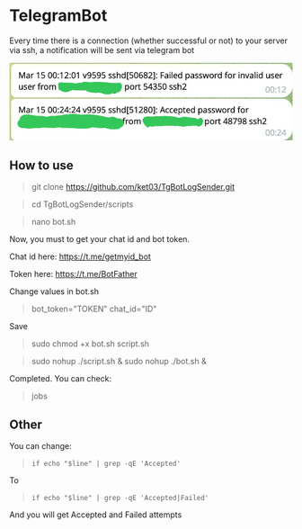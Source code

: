 # TelegramBot

Every time there is a connection (whether successful or not) to your server via ssh, a notification will be sent via telegram bot

![](img/attempt.jpg)
## How to use
> git clone https://github.com/ket03/TgBotLogSender.git

> cd TgBotLogSender/scripts

> nano bot.sh

Now, you must to get your chat id and bot token.

Chat id here: https://t.me/getmyid_bot

Token here: https://t.me/BotFather

Change values in bot.sh

> bot_token="TOKEN"
chat_id="ID"

Save

> sudo chmod +x bot.sh script.sh

> sudo nohup ./script.sh & sudo nohup ./bot.sh &

Completed. You can check:
> jobs

## Other
You can change:
>     if echo "$line" | grep -qE 'Accepted'
To
>     if echo "$line" | grep -qE 'Accepted|Failed'
And you will get Accepted and Failed attempts